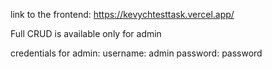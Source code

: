 link to the frontend: https://kevychtesttask.vercel.app/

Full CRUD is available only for admin

credentials for admin:
username: admin
password: password
